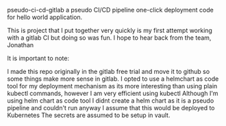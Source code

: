 pseudo-ci-cd-gitlab
a pseudo CI/CD pipeline one-click deployment code for hello world application.

This is project that I put together very quickly is my first attempt working with a gitlab CI but doing so was fun. I hope to hear back from the team, Jonathan

It is important to note:

I made this repo originally in the gitlab free trial and move it to github so some things make more sense in gitlab.
I opted to use a helmchart as code tool for my deployment mechanism as its more interesting than using plain kubectl commands, however I am very efficient using kubectl
Although I'm using helm chart as code tool I didnt create a helm chart as it is a pseudo pipeline and couldn't run anyway
I assume that this would be deployed to Kubernetes
The secrets are assumed to be setup in vault.
